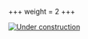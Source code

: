 +++
weight = 2
+++


[![Under construction](/images/under_construction.avif)](/images/under_construction.avif)
